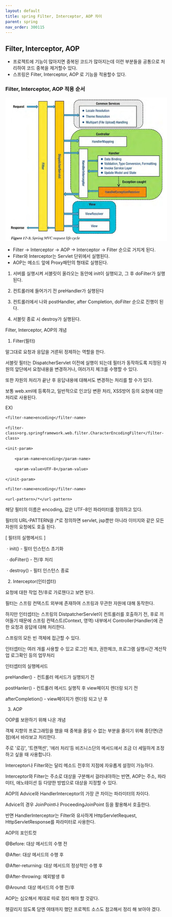 ```yaml
---
layout: default
title: spring Filter, Interceptor, AOP 차이
parent: spring
nav_order: 300115
---
```


## Filter, Interceptor, AOP
* 프로젝트에 기능이 많아지면 중복된 코드가 많아지는데 이런 부분들을 공통으로 처리하여 코드 중복을 제거할수 있다.
* 스프링은 Filter, Interceptor, AOP 로 기능을 적용할수 있다.

### Filter, Interceptor, AOP 적용 순서
![](../../attach/spring-context.png)
* Filter → Interceptor → AOP → Interceptor → Filter 순으로 거치게 된다.
* Filter와 Interceptor는 Servlet 단위에서 실행된다.
* AOP는 메소드 앞에 Proxy패턴의 형태로 실행된다.


1. 서버를 실행시켜 서블릿이 올라오는 동안에 init이 실행되고, 그 후 doFilter가 실행된다.

2. 컨트롤러에 들어가기 전 preHandler가 실행된다

3. 컨트롤러에서 나와 postHandler, after Completion, doFilter 순으로 진행이 된다.

4. 서블릿 종료 시 destroy가 실행된다.


Filter, Interceptor, AOP의 개념

1.  Filter(필터)

말그대로 요청과 응답을 거른뒤 정제하는 역할을 한다.



서블릿 필터는 DispatcherServlet 이전에 실행이 되는데 필터가 동작하도록 지정된 자원의 앞단에서 요청내용을 변경하거나,  여러가지 체크를 수행할 수 있다.



또한 자원의 처리가 끝난 후 응답내용에 대해서도 변경하는 처리를 할 수가 있다.

보통 web.xml에 등록하고, 일반적으로 인코딩 변환 처리, XSS방어 등의 요청에 대한 처리로 사용된다.





EX)

<!-- 한글 처리를 위한 인코딩 필터 -->

<filter>

    <filter-name>encoding</filter-name>

    <filter-class>org.springframework.web.filter.CharacterEncodingFilter</filter-class>

    <init-param>

        <param-name>encoding</param-name>

        <param-value>UTF-8</param-value>

    </init-param>

</filter>

<filter-mapping>

    <filter-name>encoding</filter-name>

    <url-pattern>/*</url-pattern>

</filter-mapping>



해당 필터의 이름은 encoding, 값은 UTF-8인 파라미터를 정의하고 있다.

필터의 URL-PATTERN을 /*로 정의하면 servlet, jsp뿐만 아니라 이미지와 같은 모든 자원의 요청에도 호출 된다.



[ 필터의 실행메서드 ]

ㆍinit() - 필터 인스턴스 초기화

ㆍdoFilter() - 전/후 처리

ㆍdestroy() - 필터 인스턴스 종료





2. Interceptor(인터셉터)



요청에 대한 작업 전/후로 가로챈다고 보면 된다.



필터는 스프링 컨텍스트 외부에 존재하여 스프링과 무관한 자원에 대해 동작한다.

하지만 인터셉터는 스프링의 DistpatcherServlet이 컨트롤러를 호출하기 전, 후로 끼어들기 때문에 스프링 컨텍스트(Context, 영역) 내부에서 Controller(Handler)에 관한 요청과 응답에 대해 처리한다.



스프링의 모든 빈 객체에 접근할 수 있다.



인터셉터는 여러 개를 사용할 수 있고 로그인 체크, 권한체크, 프로그램 실행시간 계산작업 로그확인 등의 업무처리



인터셉터의 실행메서드

preHandler() - 컨트롤러 메서드가 실행되기 전

postHanler() - 컨트롤러 메서드 실행직 후 view페이지 렌더링 되기 전

afterCompletion() - view페이지가 렌더링 되고 난 후



3. AOP

OOP를 보완하기 위해 나온 개념



객체 지향의 프로그래밍을 했을 때 중복을 줄일 수 없는 부분을 줄이기 위해 종단면(관점)에서 바라보고 처리한다.



주로 '로깅', '트랜잭션', '에러 처리'등 비즈니스단의 메서드에서 조금 더 세밀하게 조정하고 싶을 때 사용합니다.

Interceptor나 Filter와는 달리 메소드 전후의 지점에 자유롭게 설정이 가능하다.

Interceptor와 Filter는 주소로 대상을 구분해서 걸러내야하는 반면, AOP는 주소, 파라미터, 애노테이션 등 다양한 방법으로 대상을 지정할 수 있다.



AOP의 Advice와 HandlerInterceptor의 가장 큰 차이는 파라미터의 차이다.

Advice의 경우 JoinPoint나 ProceedingJoinPoint 등을 활용해서 호출한다.

반면 HandlerInterceptor는 Filter와 유사하게 HttpServletRequest, HttpServletResponse를 파라미터로 사용한다.



AOP의 포인트컷

@Before: 대상 메서드의 수행 전

@After: 대상 메서드의 수행 후

@After-returning: 대상 메서드의 정상적인 수행 후

@After-throwing: 예외발생 후

@Around: 대상 메서드의 수행 전/후



AOP는 심오해서 제대로 따로 정리 해야 할 것같다.







헷갈리지 않도록 담엔 여태까지 했던 프로젝트 소스도 참고해서 정리 해 보아야 겠다.